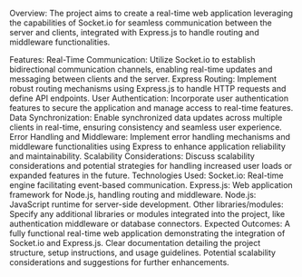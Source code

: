 Overview:
The project aims to create a real-time web application leveraging the capabilities of Socket.io for seamless communication between the server and clients, integrated with Express.js to handle routing and middleware functionalities.

Features:
Real-Time Communication: Utilize Socket.io to establish bidirectional communication channels, enabling real-time updates and messaging between clients and the server.
Express Routing: Implement robust routing mechanisms using Express.js to handle HTTP requests and define API endpoints.
User Authentication: Incorporate user authentication features to secure the application and manage access to real-time features.
Data Synchronization: Enable synchronized data updates across multiple clients in real-time, ensuring consistency and seamless user experience.
Error Handling and Middleware: Implement error handling mechanisms and middleware functionalities using Express to enhance application reliability and maintainability.
Scalability Considerations: Discuss scalability considerations and potential strategies for handling increased user loads or expanded features in the future.
Technologies Used:
Socket.io: Real-time engine facilitating event-based communication.
Express.js: Web application framework for Node.js, handling routing and middleware.
Node.js: JavaScript runtime for server-side development.
Other libraries/modules: Specify any additional libraries or modules integrated into the project, like authentication middleware or database connectors.
Expected Outcomes:
A fully functional real-time web application demonstrating the integration of Socket.io and Express.js.
Clear documentation detailing the project structure, setup instructions, and usage guidelines.
Potential scalability considerations and suggestions for further enhancements.
